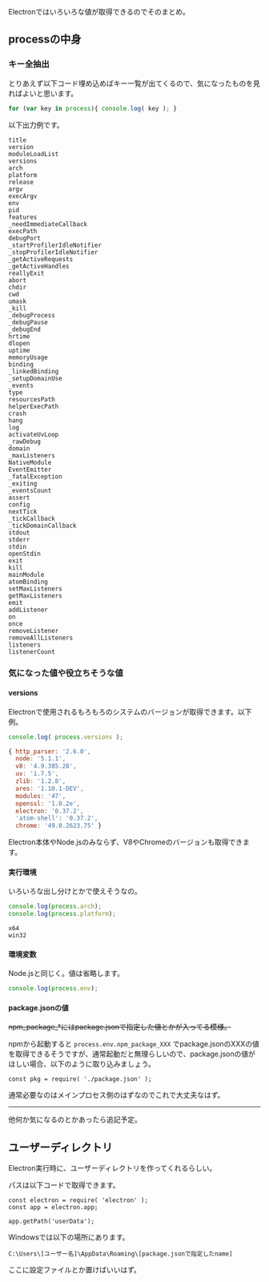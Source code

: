 Electronではいろいろな値が取得できるのでそのまとめ。

## processの中身

### キー全抽出

とりあえず以下コード埋め込めばキー一覧が出てくるので、気になったものを見ればよいと思います。

```js
for (var key in process){ console.log( key ); }
```

以下出力例です。

```
title
version
moduleLoadList
versions
arch
platform
release
argv
execArgv
env
pid
features
_needImmediateCallback
execPath
debugPort
_startProfilerIdleNotifier
_stopProfilerIdleNotifier
_getActiveRequests
_getActiveHandles
reallyExit
abort
chdir
cwd
umask
_kill
_debugProcess
_debugPause
_debugEnd
hrtime
dlopen
uptime
memoryUsage
binding
_linkedBinding
_setupDomainUse
_events
type
resourcesPath
helperExecPath
crash
hang
log
activateUvLoop
_rawDebug
domain
_maxListeners
NativeModule
EventEmitter
_fatalException
_exiting
_eventsCount
assert
config
nextTick
_tickCallback
_tickDomainCallback
stdout
stderr
stdin
openStdin
exit
kill
mainModule
atomBinding
setMaxListeners
getMaxListeners
emit
addListener
on
once
removeListener
removeAllListeners
listeners
listenerCount
```

### 気になった値や役立ちそうな値

#### versions

Electronで使用されるもろもろのシステムのバージョンが取得できます。以下例。

```js
console.log( process.versions );
```

```js
{ http_parser: '2.6.0',
  node: '5.1.1',
  v8: '4.9.385.28',
  uv: '1.7.5',
  zlib: '1.2.8',
  ares: '1.10.1-DEV',
  modules: '47',
  openssl: '1.0.2e',
  electron: '0.37.2',
  'atom-shell': '0.37.2',
  chrome: '49.0.2623.75' }
```

Electron本体やNode.jsのみならず、V8やChromeのバージョンも取得できます。

#### 実行環境

いろいろな出し分けとかで使えそうなの。

```js
console.log(process.arch);
console.log(process.platform);
```

```
x64
win32
```

#### 環境変数

Node.jsと同じく。値は省略します。

```js
console.log(process.env);
```

#### package.jsonの値

~~npm_package_*にはpackage.jsonで指定した値とかが入ってる模様。~~

npmから起動すると `process.env.npm_package_XXX` でpackage.jsonのXXXの値を取得できるそうですが、通常起動だと無理らしいので、package.jsonの値がほしい場合、以下のように取り込みましょう。

```
const pkg = require( './package.json' );
```
通常必要なのはメインプロセス側のはずなのでこれで大丈夫なはず。

----

他何か気になるのとかあったら追記予定。

## ユーザーディレクトリ

Electron実行時に、ユーザーディレクトリを作ってくれるらしい。

パスは以下コードで取得できます。

```
const electron = require( 'electron' );
const app = electron.app;

app.getPath('userData');
```

Windowsでは以下の場所にあります。

```
C:\Users\[ユーザー名]\AppData\Roaming\[package.jsonで指定したname]
```

ここに設定ファイルとか置けばいいはず。
